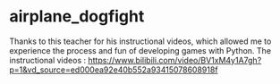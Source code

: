 # airplane_dogfight

Thanks to this teacher for his instructional videos, which allowed me to experience the process and fun of developing games with Python.
The instructional videos : https://www.bilibili.com/video/BV1xM4y1A7gh?p=1&vd_source=ed000ea92e40b552a93415078608918f




